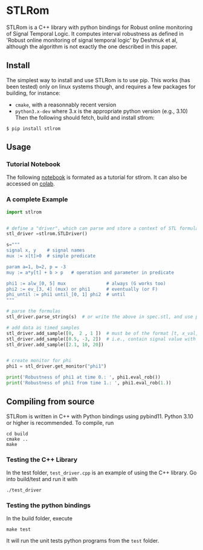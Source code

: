 # STLRom 

STLRom is a C++ library with python bindings for Robust online monitoring of Signal Temporal Logic. It computes interval robustness as defined in 'Robust online monitoring of signal temporal logic' by Deshmuk et al, although the algorithm is not exactly the one described in this paper. 

## Install


The simplest way to install and use STLRom is to use pip. This works (has been tested) only on linux systems though, and requires a few packages for building, for instance:
 - `cmake`, with a reasonnably recent version
 - `python3.x-dev` where 3.x is the appropriate python version (e.g., 3.10)
Then the following should fetch, build and install stlrom: 
```
$ pip install stlrom
``` 

## Usage

### Tutorial Notebook

The following [notebook](test/tutorial.ipynb) is formated as a tutorial for stlrom. It can also be accessed on [colab](https://colab.research.google.com/drive/1RUkK4bsXKHawvb10N11oO3u-7CdiQBXT?usp=sharing).

###  A complete Example

```python
import stlrom


# define a "driver", which can parse and store a context of STL formulas, as well as data
stl_driver =stlrom.STLDriver()

s="""
signal x, y    # signal names
mux := x[t]>0  # simple predicate 

param a=1, b=2, p = -3   
muy := a*y[t] + b > p   # operation and parameter in predicate

phi1 := alw_[0, 5] mux               # always (G works too) 
phi2 := ev_[3, 4] (mux) or phi1      # eventually (or F)
phi_until := phi1 until_[0, 1] phi2  # until 
"""

# parse the formulas
stl_driver.parse_string(s)  # or write the above in spec.stl, and use parse_file('spec.stl')

# add data as timed samples
stl_driver.add_sample([0,  2 , 1 ])  # must be of the format [t, x_val, y_val]
stl_driver.add_sample([0.5, -3, 2])  # i.e., contain signal value with same order as declared
stl_driver.add_sample([2.1, 10, 20])


# create monitor for phi 
phi1 = stl_driver.get_monitor("phi1")

print('Robustness of phi1 at time 0.: ', phi1.eval_rob())
print('Robustness of phi1 from time 1.: ', phi1.eval_rob(1.))
```



## Compiling from source

STLRom is written in C++ with Python bindings using pybind11. Python 3.10 or higher is recommended. To compile, run  
```
cd build
cmake ..
make
```

### Testing the C++ Library

In the test folder, `test_driver.cpp` is an example of using the C++ library. Go into build/test and run it with 
```
./test_driver
```

### Testing the python bindings

In the build folder, execute
```
make test
```
It will run the unit tests  python programs from the `test` folder.


